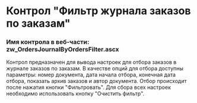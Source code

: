 ﻿---
description: 2.5.0.0
---
# Контрол "Фильтр журнала заказов по заказам"
### Имя контрола в веб-части: zw_OrdersJournalByOrdersFilter.ascx
Контрол предназначен для вывода настроек для отбора заказов в журнале заказов по заказам.
В качестве опций для отбора доступны параметры: номер документа, дата начала отбора, конечная дата отбора, показать архив заказов и автор документа.
Отбор происходит после нажатия кнопки "Фильтровать".
Для сбора всех настроек необходимо использовать кнопку "Очистить фильтр".
